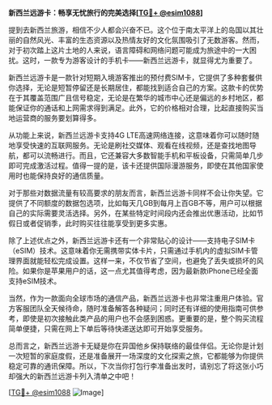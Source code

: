 **新西兰远游卡：畅享无忧旅行的完美选择[[TG💪+ @esim1088](https://t.me/s/esim1088)]**

提到去新西兰旅游，相信不少人都会兴奋不已。这个位于南太平洋上的岛国以其壮丽的自然风光、丰富的生态资源以及热情友好的文化氛围吸引了无数游客。然而，对于初次踏上这片土地的人来说，语言障碍和网络问题可能成为旅途中的一大困扰。这时，一款专为游客设计的手机卡——新西兰远游卡，就显得尤为重要了。

新西兰远游卡是一款针对短期入境游客推出的预付费SIM卡，它提供了多种套餐供你选择，无论是短暂停留还是长期居住，都能找到适合自己的方案。这款卡的优势在于其覆盖范围广且信号稳定，无论是在繁华的城市中心还是偏远的乡村地区，都能保证你的通话和上网需求得到满足。此外，它的价格相对合理，比起直接购买当地运营商的服务要划算得多。

从功能上来说，新西兰远游卡支持4G LTE高速网络连接，这意味着你可以随时随地享受快速的互联网服务。无论是刷社交媒体、观看在线视频，还是查找地图导航，都可以流畅进行。而且，它还兼容大多数智能手机和平板设备，只需简单几步即可完成激活过程。值得一提的是，该卡还提供国际漫游服务，即使在其他国家使用时也能保持良好的通信质量。

对于那些对数据流量有较高要求的朋友而言，新西兰远游卡同样不会让你失望。它提供了不同额度的数据包选项，比如每天几GB到每月上百GB不等，用户可以根据自己的实际需要灵活选择。另外，在某些特定时间段内还会推出优惠活动，比如节假日或者促销季，此时购买往往能享受到更多实惠。

除了上述优点之外，新西兰远游卡还有一个非常贴心的设计——支持电子SIM卡（eSIM）技术。这意味着你无需携带实体卡片，只需通过手机内的虚拟SIM卡管理界面就能轻松完成设置。这样一来，不仅节省了空间，也避免了丢失或损坏的风险。如果你是苹果用户的话，这一点尤其值得考虑，因为最新款iPhone已经全面支持eSIM技术。

当然，作为一款面向全球市场的通信产品，新西兰远游卡也非常注重用户体验。官方客服团队全天候待命，随时准备解答各种疑问；同时还有详细的使用指南可供参考，即使是初次接触此类产品的用户也不会感到困惑。更重要的是，整个购买流程简单便捷，只需在网上下单后等待快递送达即可开始享受服务。

总而言之，新西兰远游卡无疑是你在异国他乡保持联络的最佳伴侣。无论你是计划一次短暂的家庭度假，还是准备展开一场深度的文化探索之旅，它都能够为你提供稳定可靠的通讯保障。所以，下次当你打包行李准备出发时，请别忘了将这张小巧却强大的新西兰远游卡列入清单之中吧！

[[TG💪+ @esim1088](https://t.me/s/esim1088) ![Image](https://i.postimg.cc/4NQfJmqS/Snipaste-2025-05-13-00-14-12.png)]